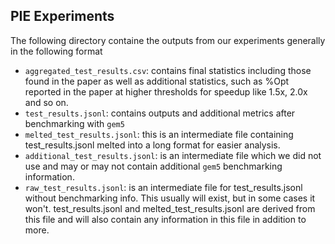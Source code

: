 ## PIE Experiments

The following directory containe the outputs from our experiments generally in the following format 

- `aggregated_test_results.csv`: contains final statistics including those found in the paper as well as additional statistics, such as %Opt reported in the paper at higher thresholds for speedup like 1.5x, 2.0x and so on. 
- `test_results.jsonl`: contains outputs and additional metrics after benchmarking with `gem5`
- `melted_test_results.jsonl`: this is an intermediate file containing test_results.jsonl melted into a long format for easier analysis.
- `additional_test_results.jsonl`: is an intermediate file which we did not use and may or may not contain additional `gem5` benchmarking information. 
- `raw_test_results.jsonl`: is an intermediate file for test_results.jsonl without benchmarking info. This usually will exist, but in some cases it won't. test_results.jsonl and melted_test_results.jsonl are derived from this file and will also contain any information in this file in addition to more. 
